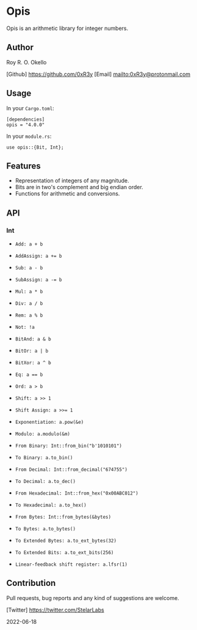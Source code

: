 # Opis

Opis is an arithmetic library for integer numbers.

## Author

Roy R. O. Okello

[Github] <https://github.com/0xR3y>
[Email] <mailto:0xR3y@protonmail.com>

## Usage

In your `Cargo.toml`:

```text
[dependencies]
opis = "4.0.0"
```

In your `module.rs`:

```text
use opis::{Bit, Int};
```

## Features

- Representation of integers of any magnitude.
- Bits are in two's complement and big endian order.
- Functions for arithmetic and conversions.

## API

### Int

- `Add: a + b`

- `AddAssign: a += b`

- `Sub: a - b`

- `SubAssign: a -= b`

- `Mul: a * b`

- `Div: a / b`

- `Rem: a % b`

- `Not: !a`

- `BitAnd: a & b`

- `BitOr: a | b`

- `BitXor: a ^ b`

- `Eq: a == b`

- `Ord: a > b`

- `Shift: a >> 1`

- `Shift Assign: a >>= 1`

- `Exponentiation: a.pow(&e)`

- `Modulo: a.modulo(&m)`

- `From Binary: Int::from_bin("b'1010101")`

- `To Binary: a.to_bin()`

- `From Decimal: Int::from_decimal("674755")`

- `To Decimal: a.to_dec()`

- `From Hexadecimal: Int::from_hex("0x00ABC012")`

- `To Hexadecimal: a.to_hex()`

- `From Bytes: Int::from_bytes(&bytes)`

- `To Bytes: a.to_bytes()`

- `To Extended Bytes: a.to_ext_bytes(32)`

- `To Extended Bits: a.to_ext_bits(256)`

- `Linear-feedback shift register: a.lfsr(1)`

## Contribution

Pull requests, bug reports and any kind of suggestions are welcome.

[Twitter] <https://twitter.com/StelarLabs>

2022-06-18
